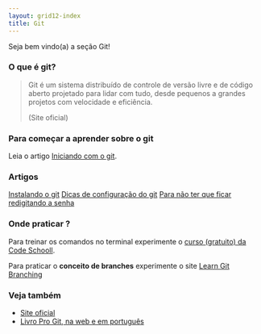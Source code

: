```yaml
---
layout: grid12-index
title: Git
---
```


Seja bem vindo(a) a seção Git!
   

### O que é git?

> Git é um sistema distribuído de controle de versão livre e de código aberto projetado para lidar com tudo, desde 
> pequenos a grandes projetos com velocidade e eficiência.
>
> (Site oficial)



### Para começar a aprender sobre o git

Leia o artigo [Iniciando com o git](/git/iniciando-com-git/).


### Artigos

<div class="list-group">
    <a href="/linux/cookbook/git/" class="list-group-item">Instalando o git</a>
    <a href="/git/dicas-configuracao/" class="list-group-item">Dicas de configuração do git</a>
    <a href="/git/netrc-nao-pedir-senha/" class="list-group-item">Para não ter que ficar redigitando a senha</a>
    <!--<a href="" class="list-group-item"></a>-->
</div> 



### Onde praticar ?

Para treinar os comandos no terminal experimente o [curso (gratuito) da Code Schooll](https://try.github.io/levels/1/challenges/1 "link-externo").

Para praticar o __conceito de branches__ experimente o site [Learn Git Branching](http://pcottle.github.io/learnGitBranching/ "link-externo")



### Veja também

- [Site oficial](http://git-scm.com/ "link-externo")
- [Livro Pro Git, na web e em português](http://git-scm.com/book/pt-br/ "link-externo")

